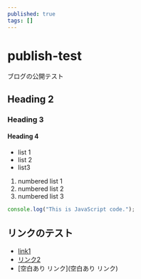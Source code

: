 ```yaml
---
published: true
tags: []
---
```


# publish-test

ブログの公開テスト

## Heading 2

### Heading 3

#### Heading 4

- list 1
- list 2
- list3

1. numbered list 1
2. numbered list 2
3. numbered list 3

```js
console.log("This is JavaScript code.");
```

## リンクのテスト

- [link1](link1)
- [リンク2](リンク2)
- [空白あり リンク](空白あり リンク)
